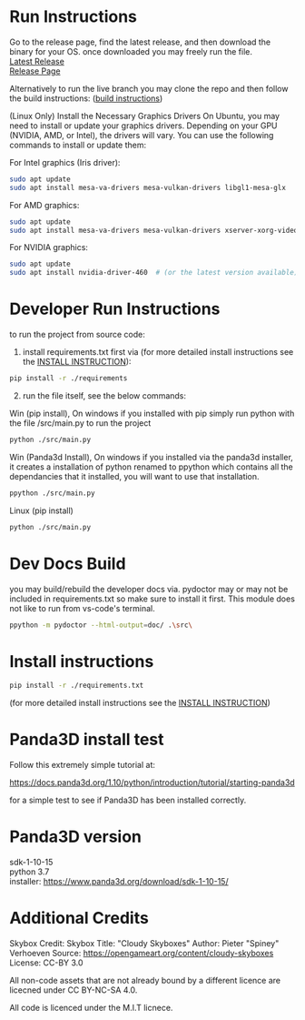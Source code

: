 # Run Instructions
Go to the release page, find the latest release, and then download the binary for your OS. once downloaded you may freely run the file.  
[Latest Release](https://github.com/mattieFM/Vivarium-Sim/releases/latest)  
[Release Page](https://github.com/mattieFM/Vivarium-Sim/releases)  

Alternatively to run the live branch you may clone the repo and then follow the build instructions: ([build instructions](BUILD.md))

(Linux Only) Install the Necessary Graphics Drivers
On Ubuntu, you may need to install or update your graphics drivers. Depending on your GPU (NVIDIA, AMD, or Intel), the drivers will vary. You can use the following commands to install or update them:

For Intel graphics (Iris driver):
```bash
sudo apt update
sudo apt install mesa-va-drivers mesa-vulkan-drivers libgl1-mesa-glx
```

For AMD graphics:
```bash
sudo apt update
sudo apt install mesa-va-drivers mesa-vulkan-drivers xserver-xorg-video-amdgpu
```

For NVIDIA graphics:
```bash
sudo apt update
sudo apt install nvidia-driver-460  # (or the latest version available)
```

# Developer Run Instructions
to run the project from source code:

1) install requirements.txt first via (for more detailed install instructions see the [INSTALL INSTRUCTION](INSTALL.md)):
```bash
pip install -r ./requirements
```

2) run the file itself, see the below commands:

Win (pip install), On windows if you installed with pip simply run python with the file /src/main.py to run the project
```bash
python ./src/main.py
```

Win (Panda3d Install), On windows if you installed via the panda3d installer, it creates a installation of python renamed to ppython which contains
all the dependancies that it installed, you will want to use that installation.
```bash
ppython ./src/main.py
```

Linux (pip install)
```bash
python ./src/main.py
```

# Dev Docs Build
you may build/rebuild the developer docs via. 
pydoctor may or may not be included in requirements.txt so make sure to install it first. This module does not like to run from vs-code's terminal.
```bash
ppython -m pydoctor --html-output=doc/ .\src\
```


# Install instructions
```bash
pip install -r ./requirements.txt
```
(for more detailed install instructions see the [INSTALL INSTRUCTION](INSTALL.md))



# Panda3D install test
Follow this extremely simple tutorial at:

https://docs.panda3d.org/1.10/python/introduction/tutorial/starting-panda3d

for a simple test to see if Panda3D has been installed correctly.


# Panda3D version
sdk-1-10-15  
python 3.7  
installer: https://www.panda3d.org/download/sdk-1-10-15/    


# Additional Credits
Skybox Credit:
Skybox Title: "Cloudy Skyboxes"
Author: Pieter "Spiney" Verhoeven
Source: https://opengameart.org/content/cloudy-skyboxes
License: CC-BY 3.0

All non-code assets that are not already bound by a different licence are licecned under CC BY-NC-SA 4.0.

All code is licenced under the M.I.T licnece.

